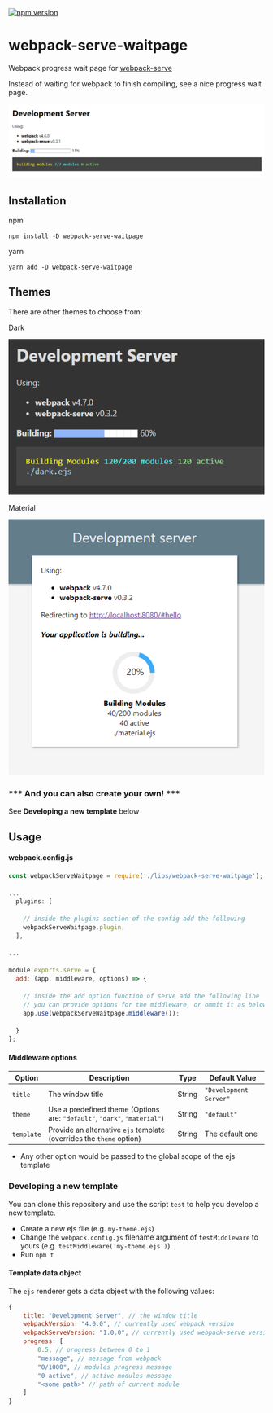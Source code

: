 [![npm version](https://badge.fury.io/js/webpack-serve-waitpage.svg)](https://badge.fury.io/js/webpack-serve-waitpage)

# webpack-serve-waitpage
Webpack progress wait page for [webpack-serve](https://github.com/webpack-contrib/webpack-serve)

Instead of waiting for webpack to finish compiling, see a nice progress wait page.

![screenshot](screenshot.png)

## Installation

npm
```
npm install -D webpack-serve-waitpage
```

yarn
```
yarn add -D webpack-serve-waitpage
```

## Themes

There are other themes to choose from:

Dark

![Dark](screenshot3.png)

Material

![Material](screenshot2.png)

### *** And you can also create your own! ***
See **Developing a new template** below

## Usage

#### webpack.config.js
```js
const webpackServeWaitpage = require('./libs/webpack-serve-waitpage');

...
  plugins: [

    // inside the plugins section of the config add the following
    webpackServeWaitpage.plugin,
  ],

...

module.exports.serve = {
  add: (app, middleware, options) => {

    // inside the add option function of serve add the following line
    // you can provide options for the middleware, or ommit it as below:
    app.use(webpackServeWaitpage.middleware());

  }
};

```

#### Middleware options

| Option |Description|Type|Default Value|
|--------|-----------|----|-------------|
|`title`|The window title|String|`"Development Server"`|
|`theme`|Use a predefined theme (Options are: `"default"`, `"dark"`, `"material"`)|String|`"default"`|
|`template`|Provide an alternative `ejs` template (overrides the `theme` option)|String|The default one|

* Any other option would be passed to the global scope of the ejs template

### Developing a new template

You can clone this repository and use the script `test` to help you develop a new template.
- Create a new ejs file (e.g. `my-theme.ejs`)
- Change the `webpack.config.js` filename argument of `testMiddleware` to yours (e.g. `testMiddleware('my-theme.ejs')`).
- Run `npm t`

#### Template data object

The `ejs` renderer gets a data object with the following values:
```js
{
    title: "Development Server", // the window title
    webpackVersion: "4.0.0", // currently used webpack version
    webpackServeVersion: "1.0.0", // currently used webpack-serve version
    progress: [
        0.5, // progress between 0 to 1
        "message", // message from webpack
        "0/1000", // modules progress message
        "0 active", // active modules message
        "<some path>" // path of current module
    ]
}
```

